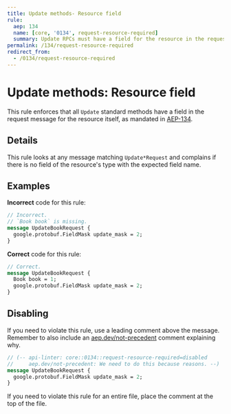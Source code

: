 ```yaml
---
title: Update methods- Resource field
rule:
  aep: 134
  name: [core, '0134', request-resource-required]
  summary: Update RPCs must have a field for the resource in the request.
permalink: /134/request-resource-required
redirect_from:
  - /0134/request-resource-required
---
```


# Update methods: Resource field

This rule enforces that all `Update` standard methods have a field in the
request message for the resource itself, as mandated in [AEP-134][].

## Details

This rule looks at any message matching `Update*Request` and complains if there
is no field of the resource's type with the expected field name.

## Examples

**Incorrect** code for this rule:

```proto
// Incorrect.
// `Book book` is missing.
message UpdateBookRequest {
  google.protobuf.FieldMask update_mask = 2;
}
```

**Correct** code for this rule:

```proto
// Correct.
message UpdateBookRequest {
  Book book = 1;
  google.protobuf.FieldMask update_mask = 2;
}
```

## Disabling

If you need to violate this rule, use a leading comment above the message.
Remember to also include an [aep.dev/not-precedent][] comment explaining why.

```proto
// (-- api-linter: core::0134::request-resource-required=disabled
//     aep.dev/not-precedent: We need to do this because reasons. --)
message UpdateBookRequest {
  google.protobuf.FieldMask update_mask = 2;
}
```

If you need to violate this rule for an entire file, place the comment at the
top of the file.

[aep-134]: https://aep.dev/134
[aep.dev/not-precedent]: https://aep.dev/not-precedent
